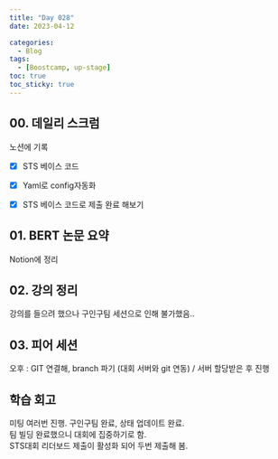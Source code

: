 ```yaml
---
title: "Day 028"
date: 2023-04-12

categories:
  - Blog
tags:
  - [Boostcamp, up-stage]
toc: true
toc_sticky: true
---
```


## 00. 데일리 스크럼  
노션에 기록  
- [x]  STS 베이스 코드  
- [x]  Yaml로 config자동화  
- [x]  STS 베이스 코드로 제출 완료 해보기  


## 01. BERT 논문 요약
    
Notion에 정리  

## 02. 강의 정리    

강의를 들으려 했으나 구인구팀 세션으로 인해 불가했음..  


## 03. 피어 세션  


오후 : GIT 연결해, branch 파기 (대회 서버와 git 연동)  / 서버 할당받은 후 진행  

## 학습 회고  
미팅 여러번 진행. 구인구팀 완료, 상태 업데이트 완료.  
팀 빌딩 완료했으니 대회에 집중하기로 함.  
STS대회 리더보드 제출이 활성화 되어 두번 제출해 봄.  
